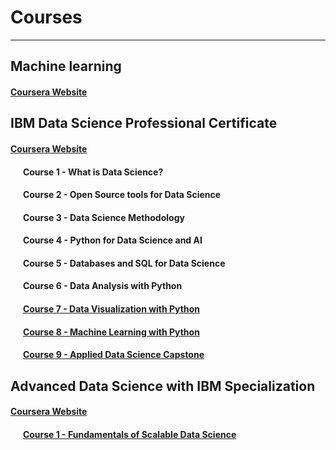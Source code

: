 # Courses
---
## Machine learning
#### [Coursera Website](https://www.coursera.org/learn/machine-learning)


## IBM Data Science Professional Certificate
#### [Coursera Website](https://www.coursera.org/professional-certificates/ibm-data-science)
#### &nbsp;&nbsp;&nbsp;&nbsp;&nbsp;&nbsp;Course 1 - What is Data Science?
#### &nbsp;&nbsp;&nbsp;&nbsp;&nbsp;&nbsp;Course 2 - Open Source tools for Data Science
#### &nbsp;&nbsp;&nbsp;&nbsp;&nbsp;&nbsp;Course 3 - Data Science Methodology
#### &nbsp;&nbsp;&nbsp;&nbsp;&nbsp;&nbsp;Course 4 - Python for Data Science and AI
#### &nbsp;&nbsp;&nbsp;&nbsp;&nbsp;&nbsp;Course 5 - Databases and SQL for Data Science
#### &nbsp;&nbsp;&nbsp;&nbsp;&nbsp;&nbsp;Course 6 - Data Analysis with Python
#### &nbsp;&nbsp;&nbsp;&nbsp;&nbsp;&nbsp;[Course 7 - Data Visualization with Python](https://github.com/sindredahl/Courses/tree/master/IBM%20Data%20Science/Course%207%20-%20Data%20Visualization%20with%20Python)
#### &nbsp;&nbsp;&nbsp;&nbsp;&nbsp;&nbsp;[Course 8 - Machine Learning with Python](https://github.com/sindredahl/Courses/tree/master/IBM%20Data%20Science/Course%208%20-%20Machine%20Learning%20with%20Python)
#### &nbsp;&nbsp;&nbsp;&nbsp;&nbsp;&nbsp;[Course 9 - Applied Data Science Capstone](https://github.com/sindredahl/Courses/tree/master/IBM%20Data%20Science/Course%209%20-%20Applied%20Data%20Science%20Capstone)

## Advanced Data Science with IBM Specialization
#### [Coursera Website](https://www.coursera.org/specializations/advanced-data-science-ibm)
#### &nbsp;&nbsp;&nbsp;&nbsp;&nbsp;&nbsp;[Course 1 - Fundamentals of Scalable Data Science](https://github.com/sindredahl/Courses/tree/master/IBM%20Advanced%20Data%20Science/Course%201%20-%20Fundamentals%20of%20Scalable%20Data%20Science)
